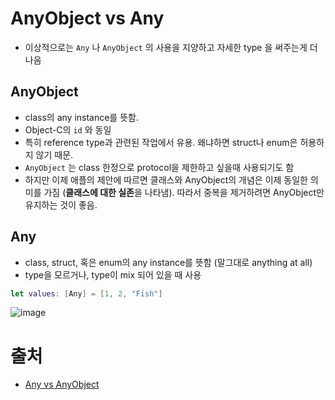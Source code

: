 # AnyObject vs Any

- 이상적으로는 `Any` 나 `AnyObject` 의 사용을 지양하고 자세한 type 을 써주는게 더 나음

## AnyObject

- class의 any instance를 뜻함. 
- Object-C의 `id` 와 동일 
- 특히 reference type과 관련된 작업에서 유용. 왜냐하면 struct나 enum은 허용하지 않기 때문. 
-  `AnyObject` 는 class 한정으로 protocol을 제한하고 싶을때 사용되기도 함
-  하지만 이제 애플의 제안에 따르면 클래스와 AnyObject의 개념은 이제 동일한 의미를 가짐 (**클래스에 대한 실존**을 나타냄). 따라서 중복을 제거하려면 AnyObject만 유지하는 것이 좋음.
## Any

- class, struct, 혹은 enum의 any instance를 뜻함 (말그대로 anything at all) 
- type을 모르거나, type이 mix 되어 있을 때 사용

```swift
let values: [Any] = [1, 2, "Fish"]
```


![image](https://user-images.githubusercontent.com/20410193/126937830-25518368-5359-4a8e-9f24-3dedb55cff6e.png)

# 출처
- [Any vs AnyObject](https://medium.com/swiftcommmunity/any-vs-anyobject-2accaba7ea9c)
